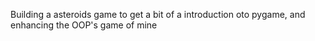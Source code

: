Building a asteroids game to get a bit of a introduction oto pygame, and enhancing the OOP's game of mine
